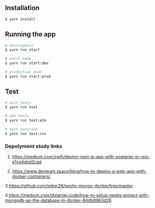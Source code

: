 ## Installation

```bash
$ yarn install
```

## Running the app

```bash
# development
$ yarn run start

# watch mode
$ yarn run start:dev

# production mode
$ yarn run start:prod
```

## Test

```bash
# unit tests
$ yarn run test

# e2e tests
$ yarn run test:e2e

# test coverage
$ yarn run test:cov
```



### Depolyment study links 

1. https://medium.com/swlh/deploy-nest-js-app-with-postgres-in-vps-e1ce4abd2cad

2. https://www.devteam.space/blog/how-to-deploy-a-web-app-with-docker-containers/

3.https://github.com/jeiker26/nestjs-mongo-docker/tree/master

4.https://medium.com/@parvej.code/how-to-setup-nestjs-project-with-mongodb-as-the-database-in-docker-84db8963d26


